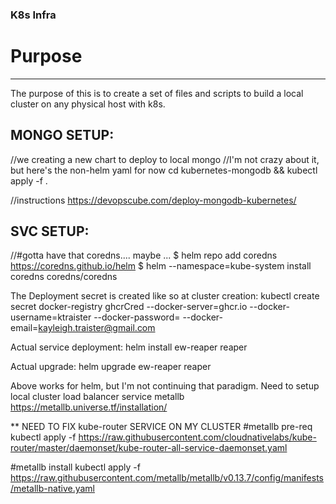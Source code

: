 ### K8s Infra

# Purpose
--------------
The purpose of this is to create a set of files and scripts to build a local cluster on any physical host with k8s.

MONGO SETUP:
--------------------------
//we creating a new chart to deploy to local mongo
//I'm not crazy about it, but here's the non-helm yaml for now
cd kubernetes-mongodb && kubectl apply -f .

//instructions
https://devopscube.com/deploy-mongodb-kubernetes/

SVC SETUP:
--------------------------
//#gotta have that coredns.... maybe ...
$ helm repo add coredns https://coredns.github.io/helm
$ helm --namespace=kube-system install coredns coredns/coredns

The Deployment secret is created like so at cluster creation:
kubectl create secret docker-registry ghcrCred --docker-server=ghcr.io --docker-username=ktraister --docker-password=<your-pword> --docker-email=kayleigh.traister@gmail.com

Actual service deployment:
helm install ew-reaper reaper

Actual upgrade:
helm upgrade ew-reaper reaper


Above works for helm, but I'm not continuing that paradigm.
Need to setup local cluster load balancer service metallb
https://metallb.universe.tf/installation/

** NEED TO FIX kube-router SERVICE ON MY CLUSTER
#metallb pre-req
kubectl apply -f https://raw.githubusercontent.com/cloudnativelabs/kube-router/master/daemonset/kube-router-all-service-daemonset.yaml

#metallb install
kubectl apply -f https://raw.githubusercontent.com/metallb/metallb/v0.13.7/config/manifests/metallb-native.yaml




